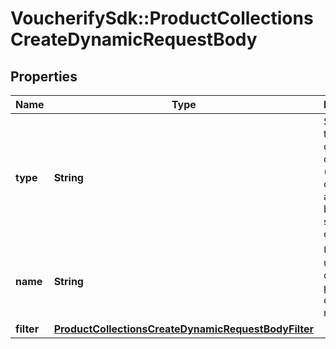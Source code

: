 # VoucherifySdk::ProductCollectionsCreateDynamicRequestBody

## Properties

| Name | Type | Description | Notes |
| ---- | ---- | ----------- | ----- |
| **type** | **String** | Show that the product collection is dynamic (products come in and leave based on set criteria). | [default to &#39;AUTO_UPDATE&#39;] |
| **name** | **String** | Unique user-defined product collection name. |  |
| **filter** | [**ProductCollectionsCreateDynamicRequestBodyFilter**](ProductCollectionsCreateDynamicRequestBodyFilter.md) |  |  |

